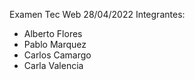 Examen Tec Web 28/04/2022
Integrantes:
- Alberto Flores
- Pablo Marquez
- Carlos Camargo
- Carla Valencia
